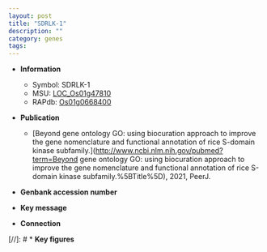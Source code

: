 ```yaml
---
layout: post
title: "SDRLK-1"
description: ""
category: genes
tags: 
---
```


* **Information**  
    + Symbol: SDRLK-1  
    + MSU: [LOC_Os01g47810](http://rice.uga.edu/cgi-bin/ORF_infopage.cgi?orf=LOC_Os01g47810)  
    + RAPdb: [Os01g0668400](https://rapdb.dna.affrc.go.jp/locus/?name=Os01g0668400)  

* **Publication**  
    + [Beyond gene ontology GO: using biocuration approach to improve the gene nomenclature and functional annotation of rice S-domain kinase subfamily.](http://www.ncbi.nlm.nih.gov/pubmed?term=Beyond gene ontology GO: using biocuration approach to improve the gene nomenclature and functional annotation of rice S-domain kinase subfamily.%5BTitle%5D), 2021, PeerJ.

* **Genbank accession number**  

* **Key message**  

* **Connection**  

[//]: # * **Key figures**  


